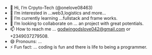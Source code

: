 - 👋 Hi, I’m Crpyto-Tech (@onelove08463)
- 👀 I’m interested in ...web3,logistics and more...
- 🌱 I’m currently learning ...fullstack and frame works.
- 💞️ I’m looking to collaborate on ... an project with great potentials.
- 📫 How to reach me ... godwingodslove042@gmail.com or +2349037279508.
- 😄 Pronouns: ...
- ⚡ Fun fact: ... coding is fun and there is life to being a programmer.

<!---
onelove08463/onelove08463 is a ✨ special ✨ repository because its `README.md` (this file) appears on your GitHub profile.
You can click the Preview link to take a look at your changes.
--->
